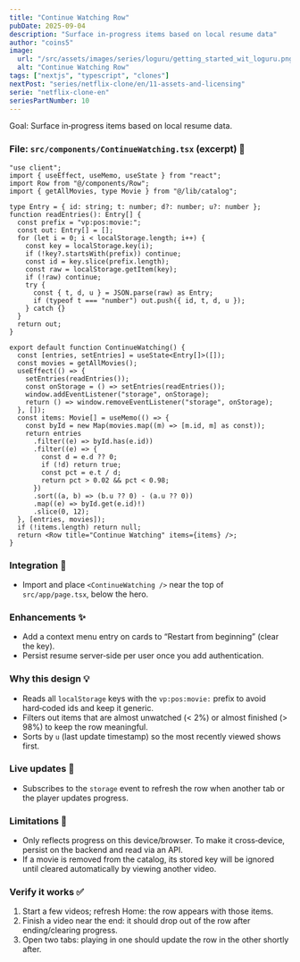 ```yaml
---
title: "Continue Watching Row"
pubDate: 2025-09-04
description: "Surface in‑progress items based on local resume data"
author: "coins5"
image:
  url: "/src/assets/images/series/loguru/getting_started_wit_loguru.png"
  alt: "Continue Watching Row"
tags: ["nextjs", "typescript", "clones"]
nextPost: "series/netflix-clone/en/11-assets-and-licensing"
serie: "netflix-clone-en"
seriesPartNumber: 10
---
```


Goal: Surface in‑progress items based on local resume data.

### File: `src/components/ContinueWatching.tsx` (excerpt) 🧩

```tsx
"use client";
import { useEffect, useMemo, useState } from "react";
import Row from "@/components/Row";
import { getAllMovies, type Movie } from "@/lib/catalog";

type Entry = { id: string; t: number; d?: number; u?: number };
function readEntries(): Entry[] {
  const prefix = "vp:pos:movie:";
  const out: Entry[] = [];
  for (let i = 0; i < localStorage.length; i++) {
    const key = localStorage.key(i);
    if (!key?.startsWith(prefix)) continue;
    const id = key.slice(prefix.length);
    const raw = localStorage.getItem(key);
    if (!raw) continue;
    try {
      const { t, d, u } = JSON.parse(raw) as Entry;
      if (typeof t === "number") out.push({ id, t, d, u });
    } catch {}
  }
  return out;
}

export default function ContinueWatching() {
  const [entries, setEntries] = useState<Entry[]>([]);
  const movies = getAllMovies();
  useEffect(() => {
    setEntries(readEntries());
    const onStorage = () => setEntries(readEntries());
    window.addEventListener("storage", onStorage);
    return () => window.removeEventListener("storage", onStorage);
  }, []);
  const items: Movie[] = useMemo(() => {
    const byId = new Map(movies.map((m) => [m.id, m] as const));
    return entries
      .filter((e) => byId.has(e.id))
      .filter((e) => {
        const d = e.d ?? 0;
        if (!d) return true;
        const pct = e.t / d;
        return pct > 0.02 && pct < 0.98;
      })
      .sort((a, b) => (b.u ?? 0) - (a.u ?? 0))
      .map((e) => byId.get(e.id)!)
      .slice(0, 12);
  }, [entries, movies]);
  if (!items.length) return null;
  return <Row title="Continue Watching" items={items} />;
}
```

### Integration 🔗

- Import and place `<ContinueWatching />` near the top of `src/app/page.tsx`, below the hero.

### Enhancements ✨

- Add a context menu entry on cards to “Restart from beginning” (clear the key).
- Persist resume server‑side per user once you add authentication.

### Why this design 💡

- Reads all `localStorage` keys with the `vp:pos:movie:` prefix to avoid hard‑coded ids and keep it generic.
- Filters out items that are almost unwatched (< 2%) or almost finished (> 98%) to keep the row meaningful.
- Sorts by `u` (last update timestamp) so the most recently viewed shows first.

### Live updates 🔄

- Subscribes to the `storage` event to refresh the row when another tab or the player updates progress.

### Limitations 🚧

- Only reflects progress on this device/browser. To make it cross‑device, persist on the backend and read via an API.
- If a movie is removed from the catalog, its stored key will be ignored until cleared automatically by viewing another video.

### Verify it works ✅

1. Start a few videos; refresh Home: the row appears with those items.
2. Finish a video near the end: it should drop out of the row after ending/clearing progress.
3. Open two tabs: playing in one should update the row in the other shortly after.
